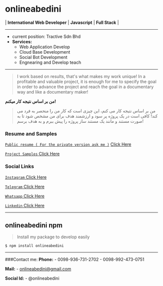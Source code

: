 # onlineabedini
|  **International Web Developer**  |   **Javascript**  |  **Full Stack**  |

------------

- current position: Tractive Sdn Bhd
- **Services:**
	- Web Application Develop
	- Cloud Base Development
	- Social Bot  Development
	- Engnearing and Develop teach

------------
> I work based on results, that's what makes my work unique! In a profitable and valuable project, it is enough for me to specify the goal in order to advance the project and reach the goal in a documentary way and like a documentary maker!

**من بر اساس نتیجه کار میکنم!**
> من بر اساس نتیجه کار می کنم، این چیزی است که  کار من را منحصر به فرد می کند! کافی است در یک پروژه پر سود و ارزشمند هدف برای من مشخص شود تا به صورت مستند و مانند یک مستند ساز پروژه را پیش ببرم و به هدف برسم!

### Resume and Samples
[`Public resume ( For the private version ask me )`](https://github.com/onlineabedini/public-resume "`Public resume ( For the private version ask me )`") [ Click Here](https://github.com/onlineabedini/public-resume " Click Here")

[`Project Samples` ](https://github.com/onlineabedini?tab=repositories "`Project Samples` ") [Click Here](https://github.com/onlineabedini?tab=repositories "Click Here")

### Social Links
[`Instagram` Click Here](https://www.instagram.com/onlineabedini/?hl=en "`Instagram` Click Here")

[`Telegram` Click Here](https://telegram.me/Onlineabedini "`Telegram` Click Here")

[`Whatsapp` Click Here](https://wa.me/989367312702 "`Whatsapp` Click Here")

[`Linkedin` Click Here](https://www.linkedin.com/in/onlineabedini/ "`Linkedin` Click Here")

------------
## onlineabedini npm  
> Install my package to develop easily

`$ npm install onlineabedini`

------------


###Contact me:
**Phone:**
	- 0098-936-731-2702
	- 0098-992-473-0751

**Mail:**
	- onlineabedini@gmail.com

**Social Id:**
	- @onlineabedini
